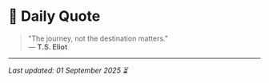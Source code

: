 # 📜 Daily Quote

> "The journey, not the destination matters."  
> — **T.S. Eliot**

---

_Last updated: 01 September 2025 ⏳_
